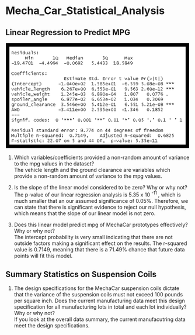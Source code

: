 # Mecha_Car_Statistical_Analysis
## Linear Regression to Predict MPG

<img src ="https://github.com/jennfrbrown/Mecha_Car_Statistical_Analysis/blob/main/ReadMe%20Images/Mulitple%20Linear%20Regression.png">

1. Which variables/coefficients provided a non-random amount of variance to the mpg values in the dataset?
  <br>The vehicle length and the ground clearance are variables which provide a non-random amount of variance to the mpg values.

2. Is the slope of the linear model considered to be zero?  Why or why not?
  <br> The p-value of our linear regression analysis is 5.35 x 10 <sup>-11 </sup>, which is much smaller that an our assumed significance of 0.05%.  Therefore, we can state that there is significant evidence to reject our null hypothesis, which means that the slope of our linear model is not zero.
  
3. Does this linear model predict mpg of MechaCar prototypes effectively? Why or why not?
<br> The intercept probability is very small indicating that there are not outside factors making a significant effect on the results.  The r-squared value is 0.7149, meaning that there is a 71.49% chance that future data points will fit this model. 

## Summary Statistics on Suspension Coils
1. The design specifications for the MechaCar suspension coils dictate that the variance of the suspension coils must not exceed 100 pounds per square inch. Does the current manufacturing data meet this design specification for all manufacturing lots in total and each lot individually? Why or why not?<br>
If you look at the overall data summary, the current manufacutring data meet the design specifications.

